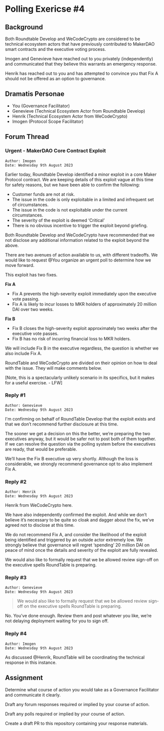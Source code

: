 # Polling Exericse #4

## Background

Both Roundtable Develop and WeCodeCrypto are considered to be technical ecosystem actors that have previously contributed to MakerDAO smart contracts and the executive voting process.

Imogen and Genevieve have reached out to you privately (independently) and communicated that they believe this warrants an emergency response.

Henrik has reached out to you and has attempted to convince you that Fix A should not be offered as an option to governance.

## Dramatis Personae

* You (Governance Facilitator)
* Genevieve (Technical Ecosystem Actor from Roundtable Develop)
* Henrik (Technical Ecosystem Actor from WeCodeCrypto)
* Imogen (Protocol Scope Facilitator)


## Forum Thread

### Urgent - MakerDAO Core Contract Exploit 
```
Author: Imogen
Date: Wednesday 9th August 2023
```

Earlier today, Roundtable Develop identified a minor exploit in a core Maker Protocol contract. We are keeping details of this exploit vague at this time for safety reasons, but we have been able to confirm the following:
* Customer funds are not at risk.
* The issue in the code is only exploitable in a limited and infrequent set of circumstances.
* The issue in the code is not exploitable under the current circumstances.
* The severity of the exploit is deemed ‘Critical’
* There is no obvious incentive to trigger the exploit beyond griefing. 

Both Roundtable Develop and WeCodeCrypto have recommended that we not disclose any additional information related to the exploit beyond the above. 

There are two avenues of action available to us, with different tradeoffs. We would like to request @You organize an urgent poll to determine how we move forward.

This exploit has two fixes.

**Fix A**

* Fix A prevents the high-severity exploit immediately upon the executive vote passing.
* Fix A is likely to incur losses to MKR holders of approximately 20 million DAI over two weeks.

**Fix B**

* Fix B closes the high-severity exploit approximately two weeks after the executive vote passes. 
* Fix B has no risk of incurring financial loss to MKR holders. 

We will include Fix B in the executive regardless, the question is whether we also include Fix A. 

RoundTable and WeCodeCrypto are divided on their opinion on how to deal with the issue. They will make comments below.

[Note, this is a spectacularly unlikely scenario in its specifics, but it makes for a useful exercise. - LFW]


### Reply #1
```
Author: Genevieve
Date: Wednesday 9th August 2023
```

I'm confirming on behalf of RoundTable Develop that the exploit exists and that we don’t recommend further disclosure at this time.

The sooner we get a decision on this the better, we’re preparing the two executives anyway, but it would be safer not to post both of them together. If we can resolve the question via the polling system before the executives are ready, that would be preferable. 

We’ll have the Fix B executive up very shortly. Although the loss is considerable, we strongly recommend governance opt to also implement Fix A. 


### Reply #2
```
Author: Henrik 
Date: Wednesday 9th August 2023
```

Henrik from WeCodeCrypto here. 

We have also independently confirmed the exploit. And while we don’t believe it’s necessary to be quite so cloak and dagger about the fix, we’ve agreed not to disclose at this time. 

We do not recommend Fix A, and consider the likelihood of the exploit being identified and triggered by an outside actor extremely low. We strongly believe that governance will regret ‘spending’ 20 million DAI on peace of mind once the details and severity of the exploit are fully revealed.

We would also like to formally request that we be allowed review sign-off on the executive spells RoundTable is preparing.


### Reply #3
```
Author: Genevieve
Date: Wednesday 9th August 2023
```

> We would also like to formally request that we be allowed review sign-off on the executive spells RoundTable is preparing.

No. You’ve done enough. Review them and post whatever you like, we’re not delaying deployment waiting for you to sign off. 


### Reply #4
```
Author: Imogen
Date: Wednesday 9th August 2023
```

As discussed @Henrik, RoundTable will be coordinating the technical response in this instance. 

## Assignment

Determine what course of action you would take as a Governance Facilitator and communicate it clearly.

Draft any forum responses required or implied by your course of action.

Draft any polls required or implied by your course of action. 

Create a draft PR to this repository containing your response materials.

